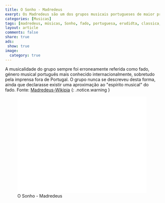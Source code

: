 ```yaml
---
title: O Sonho - Madredeus
exerpt: Os Madredeus são um dos grupos musicais portugueses de maior projecção mundial. A sua música combina influências da música tradicional portuguesa com a música erudita e com a música popular contemporânea.
categories: [Musicas]
tags: [madredeus, músicas, Sonho, fado, portuguesa, erudidta, classica, violão]
layout: article
comments: false
share: true
ads: 
 show: true
image:
  category: true
---
```


A musicalidade do grupo sempre foi erroneamente referida como fado, género musical português mais conhecido internacionalmente, sobretudo pela imprensa fora de Portugal. O grupo nunca se descreveu desta forma, ainda que declarasse existir uma aproximação ao "espírito musical" do fado.
Fonte: [Madredeus-Wikipia](http://pt.wikipedia.org/wiki/Madredeus)
{: .notice.warning }

<figure>
<iframe width="420" height="315" src="//www.youtube.com/embed/scDhb6DNhD0" frameborder="0" allowfullscreen></iframe>
<figcaption>O Sonho - Madredeus</figcaption>
</figure>